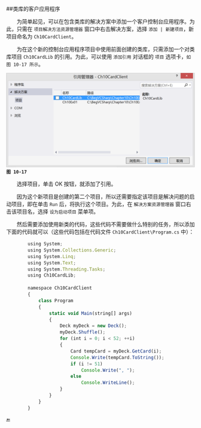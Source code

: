 ##类库的客户应用程序

&emsp;&emsp;为简单起见，可以在包含类库的解决方案中添加一个客户控制台应用程序。为此，只需在 `项目解决方法资源管理器` 窗口中右击解决方案，选择 `添加 | 新建项目`，新项目命名为 `Ch10CardClient`。

&emsp;&emsp;为在这个新的控制台应用程序项目中使用前面创建的类库，只需添加一个对类库项目 `Ch10CardLib` 的引用。为此，可以使用 `添加引用` 对话框的 `项目` 选项卡，`如图 10-17 所示`。



![图 10-17](/assets/10-17.png)
**`图 10-17`**

&emsp;&emsp;选择项目，单击 OK 按钮，就添加了引用。

&emsp;&emsp;因为这个新项目是创建的第二个项目，所以还需要指定该项目是解决问题的启动项目，即在单击 `Run` 后，将执行这个项目。为此，在 `解决方案资源管理器` 窗口右击该项目名，选择 `设为启动项目` 菜单项。

&emsp;&emsp;然后需要添加使用新类的代码，这些代码不需要做什么特别的任务，所以添加下面的代码就可以（这些代码包括在代码文件 `Ch10CardClient\Program.cs` 中）：

```javascript
        using System;
        using System.Collections.Generic;
        using System.Linq;
        using System.Text;
        using System.Threading.Tasks;
        using Ch10CardLib;

        namespace Ch10CardClient
        {
            class Program
            {
                static void Main(string[] args)
                {
                    Deck myDeck = new Deck();
                    myDeck.Shuffle();
                    for (int i = 0; i < 52; ++i)
                    {
                        Card tempCard = myDeck.GetCard(i);
                        Console.Write(tempCard.ToString());
                        if (i != 51)
                            Console.Write(", ");
                        else
                            Console.WriteLine();
                    }
                }
            }
        }
```










































🔚